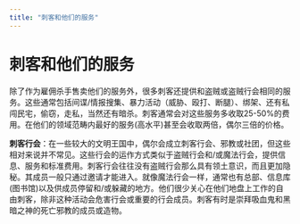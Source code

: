 ```yaml
---
title: "刺客和他们的服务"
---
```

# 刺客和他们的服务

除了作为雇佣杀手售卖他们的服务外，很多刺客还提供和盗贼或盗贼行会相同的服务。这些通常包括间谍/情报搜集、暴力活动（威胁、殴打、断腿）、绑架、还有私闯民宅，偷窃，走私，当然还有暗杀。刺客通常会对这些服务多收取25-50%的费用。在他们的领域范畴内最好的服务(高水平)甚至会收取两倍，偶尔三倍的价格。

**刺客行会**：在一些较大的文明王国中，偶尔会成立刺客行会、邪教或社团，但这些相对来说并不常见。这些行会的运作方式类似于盗贼行会和/或魔法行会，提供信息、服务和标准费用。刺客行会往往没有盗贼行会那么具有领土意识，而且更加隐秘。其成员一般只通过邀请才能进入。就像魔法行会一样，通常也有总部、信息库(图书馆)以及供成员停留和/或躲藏的地方。他们很少关心在他们地盘上工作的自由刺客，除非这种活动会危害行会或重要的行会成员。刺客有时是崇拜吸血鬼和黑暗之神的死亡邪教的成员或造物。
